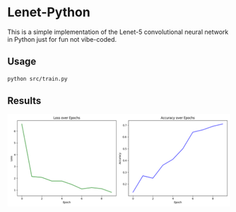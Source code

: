 # Lenet-Python

This is a simple implementation of the Lenet-5 convolutional neural network in Python just for fun not vibe-coded.

## Usage

```bash
python src/train.py
```

## Results

![Results](results/training_plots.png)